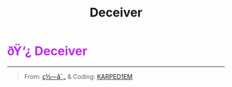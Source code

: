 ﻿---
lang: en-US
title: Deceiver
prev: Crusader
next: Jailer
---
# <font color="#be29ec">ðŸ‘¿ <b>Deceiver</b></font> <Badge text="Killing" type="tip" vertical="middle"/>
---

> From: [ç½—å¯„](#) & Coding: [KARPED1EM](https://github.com/KARPED1EM)


